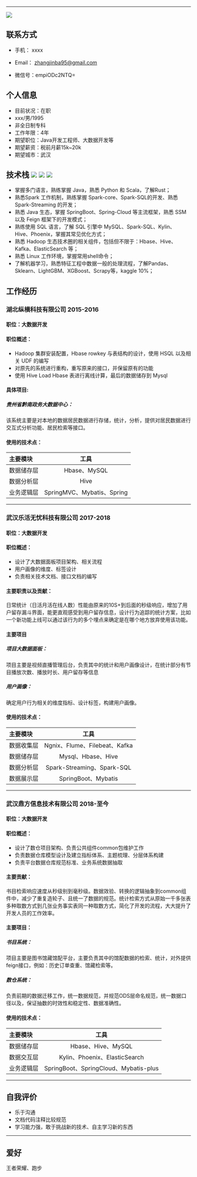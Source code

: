 -----------
![](https://img.shields.io/badge/职位状态-在职考虑新机会-green.svg)


## 联系方式

- 手机： xxxx

- Email： zhangjinba95@gmail.com 

- 微信号：empiODc2NTQ=


## 个人信息
- 目前状况：在职  
 - xxx/男/1995
 - 非全日制专科
 - 工作年限：4年
 - 期望职位：Java开发工程师、大数据开发等
 - 期望薪资：税前月薪15k~20k
 - 期望城市：武汉

## 技术栈 ![](https://img.shields.io/badge/Java-green.svg?style=flat) ![](https://img.shields.io/badge/Python-blue.svg?style=flat) ![](https://img.shields.io/badge/Scala-red.svg?style=flat) 

* 掌握多门语言，熟练掌握 Java，熟悉 Python 和 Scala，了解Rust；
* 熟悉Spark 工作机制，熟练掌握 Spark-core、Spark-SQL的开发、熟悉 Spark-Streaming 的开发；
* 熟悉 Java 生态，掌握 SpringBoot、Spring-Cloud 等主流框架，熟悉 SSM 以及 Feign 框架下的开发模式；
* 熟练使用 SQL 语言，了解 SQL 引擎中 MySQL、Spark-SQL、Kylin、Hive、Phoenix，掌握其常见优化方式；
* 熟悉 Hadoop 生态技术圈的相关组件，包括但不限于：Hbase、Hive、Kafka、ElasticSearch 等；
* 熟悉 Linux 工作环境，掌握常用shell命令；
* 了解机器学习，熟悉特征工程中数据一般的处理流程，了解Pandas、Sklearn、LightGBM、XGBoost、Scrapy等，kaggle 10%；

## 工作经历

### 湖北纵横科技有限公司 2015-2016
#### 职位：大数据开发

#### 职位概述：
* Hadoop 集群安装配置，Hbase rowkey 与表结构的设计，使用  HSQL 以及相关 UDF 的编写
* 对原先的系统进行重构，重写原来的接口，并保留原有的功能
* 使用 Hive Load Hbase 表进行离线计算，最后的数据储存到 Mysql
#### 具体项目:
##### 贵州省黔南政务大数据中心：

该系统主要是对本地的数据居民数据进行存储，统计，分析，提供对居民数据进行交互式分析功能、居民检索等接口。
#### 使用的技术点：
|  主要模块  |  工具  |
|:--------|:-------:|
|数据储存层|Hbase、MySQL|
|数据分析层|Hive|
|业务逻辑层|SpringMVC、Mybatis、Spring|

-----------------------------------------

### 武汉乐活无忧科技有限公司 2017-2018
#### 职位：大数据开发
#### 职位概述：
* 设计了大数据面板项目架构、相关流程
* 用户画像的维度、标签设计
* 负责相关技术文档、接口文档的编写
#### 主要职责以及贡献：
日常统计（日活月活在线人数）性能由原来的10S+到后面的秒级响应，增加了用户留存漏斗界面，能更直观感受到用户留存信息，设计行为追踪的统计方案，比如一个新功能上线可以通过该行为的多个埋点来确定是在哪个地方放弃使用该功能。
#### 主要项目
##### 项目大数据面板：
项目主要是视频直播管理后台，负责其中的统计和用户画像设计，在统计部分有节目播放次数、播放时长、用户留存等信息
##### 用户画像：
确定用户行为相关的维度指标、设计标签，构建用户画像。
  
#### 使用的技术点：
|  主要模块  |  工具  |
|:--------|:-------:|
|  数据收集层   |   Ngnix、Flume、Filebeat、Kafka   | 
|数据储存层 | Mysql、Hbase、Hive | 
|数据分析层 | Spark-Streaming、Spark-SQL | 
|数据展示层 | SpringBoot、Mybatis | 


-----------------------------------------

### 武汉鼎方信息技术有限公司 2018-至今
#### 职位：大数据开发
#### 职位概述：
* 设计了数仓项目架构、负责公共组件common包维护工作
* 负责数据仓库模型设计及建立指标体系、主题梳理、分层体系构建
* 负责平台数据仓库规范标准、业务系统数据抽取


#### 主要贡献：
书目检索响应速度从秒级别到毫秒级。数据效验、转换的逻辑抽象到common组件中，减少了重复造轮子、且统一了数据的规范。统计检索方式从原始一千多张表多种取数方式到几张业务事实表同一种取数方式，简化了开发的流程，大大提升了开发人员的工作效率。

#### 主要项目：
##### 书目系统：
  项目主要是图书馆藏馆配平台，主要负责其中的馆配数据的检索、统计，对外提供feign接口，例如：历史订单查重、馆藏检索等。
##### 数仓系统：
  负责前期的数据迁移工作，统一数据规范，并规范ODS层命名规范，统一数据口径以及，保证抽数的时效性和稳定性、数据准确性。
        
#### 使用的技术点：
|  主要模块  |  工具  |
|:--------|:-------:|
|数据储存层|Hbase、Hive、MySQL|
|数据交互层|Kylin、Phoenix、ElasticSearch|
|业务逻辑层|SpringBoot、SpringCloud、Mybatis-plus|


-----------------------------------------
## 自我评价
* 乐于沟通
* 文档代码注释比较规范
* 学习能力强，敢于挑战新的技术、自主学习新的东西

-----------------------------------------
## 爱好
王者荣耀、跑步
